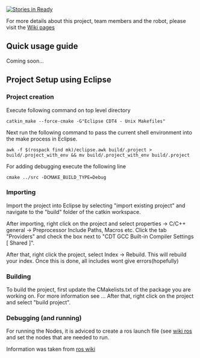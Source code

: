 [![Stories in Ready](https://badge.waffle.io/MinorRoboticsTeam4/Cobot_ROS.svg?label=ready&title=Ready)](http://waffle.io/MinorRoboticsTeam4/Cobot_ROS_Arduino)

For more details about this project, team members and the robot, please visit the [Wiki pages](https://github.com/MinorRoboticsTeam4/CoffeeBot/wiki) 


## Quick usage guide
Coming soon...



## Project Setup using Eclipse

### Project creation

Execute following command on top level directory


```shell
catkin_make --force-cmake -G"Eclipse CDT4 - Unix Makefiles"
```


Next run the following command to pass the current shell environment into the make process in Eclipse.

```shell
awk -f $(rospack find mk)/eclipse.awk build/.project > build/.project_with_env && mv build/.project_with_env build/.project
```

For adding debugging execute the following line

```shell
cmake ../src -DCMAKE_BUILD_TYPE=Debug
```

### Importing

Import the project into Eclipse by selecting "import existing project" 
and navigate to the "build" folder of the catkin workspace.

After importing, right click on the project and select properties -> C/C++ general -> Preprocessor Include Paths, Macros etc. Click the tab "Providers" and check the box next to "CDT GCC Built-in Compiler Settings [ Shared ]".

After that, right click the project, select Index -> Rebuild. This will rebuild your index. Once this is done, all includes wont give errors(hopefully)

### Building

To build the project, first update the CMakelists.txt of the package you are working on. For more information see ...
After that, right click on the project and select "build project". 

### Debugging (and running)

For running the Nodes, it is adviced to create a ros launch file (see [wiki ros](wiki.ros.org/roslaunch) and set the nodes that are needed
to run. 



Information was taken from [ros wiki](wiki.ros.org/IDEs) 
